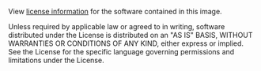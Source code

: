 View [license information](https://s3.amazonaws.com/hdb-lms/Community+Edition+and+Evaluation+End+User+License+Agreement.pdf) for the software contained in this image.

Unless required by applicable law or agreed to in writing, software distributed under the License is distributed on an "AS IS" BASIS, WITHOUT WARRANTIES OR CONDITIONS OF ANY KIND, either express or implied. See the License for the specific language governing permissions and limitations under the License.
